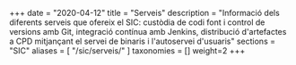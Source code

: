 +++
date        = "2020-04-12"
title       = "Serveis"
description = "Informació dels diferents serveis que ofereix el SIC: custòdia de codi font i control de versions amb Git, integració contínua amb Jenkins, distribució d'artefactes a CPD mitjançant el servei de binaris i l'autoservei d'usuaris"
sections    = "SIC"
aliases = [
   "/sic/serveis/"
]
taxonomies  = []
weight=2
+++
